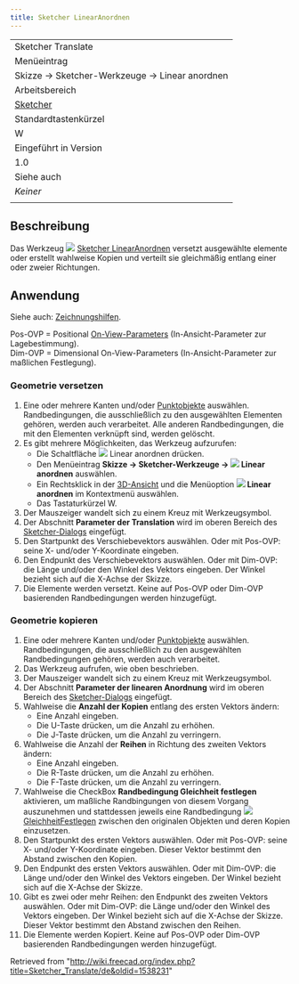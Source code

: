 ```yaml
---
title: Sketcher LinearAnordnen
---
```


|                                                            |
| ---------------------------------------------------------- |
| Sketcher Translate                                         |
| Menüeintrag                                                |
| Skizze → Sketcher-Werkzeuge → Linear anordnen              |
| Arbeitsbereich                                             |
| [Sketcher](/Sketcher_Workbench/de "Sketcher Workbench/de") |
| Standardtastenkürzel                                       |
| W                                                          |
| Eingeführt in Version                                      |
| 1.0                                                        |
| Siehe auch                                                 |
| _Keiner_                                                   |
|                                                            |

## Beschreibung

Das Werkzeug ![](/images/Sketcher_Translate.svg) [Sketcher LinearAnordnen](/Sketcher_Translate "Sketcher Translate") versetzt ausgewählte elemente oder erstellt wahlweise Kopien und verteilt sie gleichmäßig entlang einer oder zweier Richtungen.

## Anwendung

Siehe auch: [Zeichnungshilfen](/Sketcher_Workbench/de#Zeichnungshilfen "Sketcher Workbench/de").

Pos-OVP = Positional [On-View-Parameters](/Sketcher_Preferences/de#Allgemein "Sketcher Preferences/de") (In-Ansicht-Parameter zur Lagebestimmung).  
Dim-OVP = Dimensional On-View-Parameters (In-Ansicht-Parameter zur maßlichen Festlegung).

### Geometrie versetzen

1. Eine oder mehrere Kanten und/oder [Punktobjekte](/Sketcher_CreatePoint/de "Sketcher CreatePoint/de") auswählen. Randbedingungen, die ausschließlich zu den ausgewählten Elementen gehören, werden auch verarbeitet. Alle anderen Randbedingungen, die mit den Elementen verknüpft sind, werden gelöscht.
2. Es gibt mehrere Möglichkeiten, das Werkzeug aufzurufen:
   - Die Schaltfläche ![](/images/Sketcher_Translate.svg) Linear anordnen drücken.
   - Den Menüeintrag **Skizze → Sketcher-Werkzeuge → ![](/images/Sketcher_Translate.svg) Linear anordnen** auswählen.
   - Ein Rechtsklick in der [3D-Ansicht](/3D_view/de "3D view/de") und die Menüoption **![](/images/Sketcher_Translate.svg) Linear anordnen** im Kontextmenü auswählen.
   - Das Tastaturkürzel W.
3. Der Mauszeiger wandelt sich zu einem Kreuz mit Werkzeugsymbol.
4. Der Abschnitt **Parameter der Translation** wird im oberen Bereich des [Sketcher-Dialogs](/Sketcher_Dialog/de "Sketcher Dialog/de") eingefügt.
5. Den Startpunkt des Verschiebevektors auswählen. Oder mit Pos-OVP: seine X- und/oder Y-Koordinate eingeben.
6. Den Endpunkt des Verschiebevektors auswählen. Oder mit Dim-OVP: die Länge und/oder den Winkel des Vektors eingeben. Der Winkel bezieht sich auf die X-Achse der Skizze.
7. Die Elemente werden versetzt. Keine auf Pos-OVP oder Dim-OVP basierenden Randbedingungen werden hinzugefügt.

### Geometrie kopieren

1. Eine oder mehrere Kanten und/oder [Punktobjekte](/Sketcher_CreatePoint/de "Sketcher CreatePoint/de") auswählen. Randbedingungen, die ausschließlich zu den ausgewählten Randbedingungen gehören, werden auch verarbeitet.
2. Das Werkzeug aufrufen, wie oben beschrieben.
3. Der Mauszeiger wandelt sich zu einem Kreuz mit Werkzeugsymbol.
4. Der Abschnitt **Parameter der linearen Anordnung** wird im oberen Bereich des [Sketcher-Dialogs](/Sketcher_Dialog/de "Sketcher Dialog/de") eingefügt.
5. Wahlweise die **Anzahl der Kopien** entlang des ersten Vektors ändern:
   - Eine Anzahl eingeben.
   - Die U-Taste drücken, um die Anzahl zu erhöhen.
   - Die J-Taste drücken, um die Anzahl zu verringern.
6. Wahlweise die Anzahl der **Reihen** in Richtung des zweiten Vektors ändern:
   - Eine Anzahl eingeben.
   - Die R-Taste drücken, um die Anzahl zu erhöhen.
   - Die F-Taste drücken, um die Anzahl zu verringern.
7. Wahlweise die CheckBox **Randbedingung Gleichheit festlegen** aktivieren, um maßliche Randbingungen von diesem Vorgang auszunehmen und stattdessen jeweils eine Randbedingung ![](/images/Sketcher_ConstrainEqual.svg) [GleichheitFestlegen](/Sketcher_ConstrainEqual/de "Sketcher ConstrainEqual/de") zwischen den originalen Objekten und deren Kopien einzusetzen.
8. Den Startpunkt des ersten Vektors auswählen. Oder mit Pos-OVP: seine X- und/oder Y-Koordinate eingeben. Dieser Vektor bestimmt den Abstand zwischen den Kopien.
9. Den Endpunkt des ersten Vektors auswählen. Oder mit Dim-OVP: die Länge und/oder den Winkel des Vektors eingeben. Der Winkel bezieht sich auf die X-Achse der Skizze.
10. Gibt es zwei oder mehr Reihen: den Endpunkt des zweiten Vektors auswählen. Oder mit Dim-OVP: die Länge und/oder den Winkel des Vektors eingeben. Der Winkel bezieht sich auf die X-Achse der Skizze. Dieser Vektor bestimmt den Abstand zwischen den Reihen.
11. Die Elemente werden Kopiert. Keine auf Pos-OVP oder Dim-OVP basierenden Randbedingungen werden hinzugefügt.

Retrieved from "<http://wiki.freecad.org/index.php?title=Sketcher_Translate/de&oldid=1538231>"
